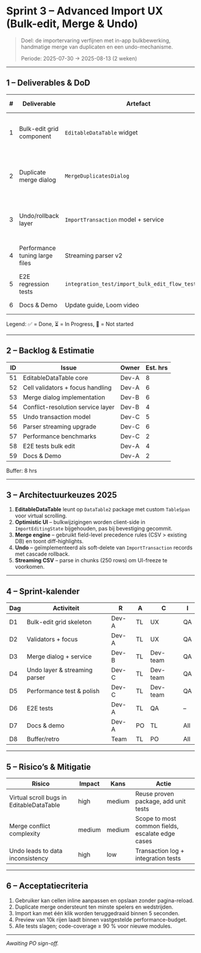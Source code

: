 # Sprint 3 – Advanced Import UX (Bulk-edit, Merge & Undo)

> Doel: de import­ervaring verfijnen met in-app bulkbewerking, handmatige merge van duplicaten en een undo-mechanisme.
>
> Periode: 2025-07-30 → 2025-08-13 (2 weken)

---

## 1 – Deliverables & DoD

| # | Deliverable | Artefact | DoD criteria |
|---:|-------------|----------|--------------|
| 1 | Bulk-edit grid component | `EditableDataTable` widget | Inline-validatie, keyboard-nav, 100 % a11y |
| 2 | Duplicate merge dialog | `MergeDuplicatesDialog` | Allows field-level choose; saves merged entity |
| 3 | Undo/rollback layer | `ImportTransaction` model + service | Single-action undo ≤ 5 s after import |
| 4 | Performance tuning large files | Streaming parser v2 | Preview 10k rows < 3 s on M1 Mac |
| 5 | E2E regression tests | `integration_test/import_bulk_edit_flow_test.dart` | CI green, coverage ≥ 90 % |
| 6 | Docs & Demo | Update guide, Loom video | Published & shared |

Legend: ✅ = Done, ⏳ = In Progress, 🔲 = Not started

---

## 2 – Backlog & Estimatie

| ID | Issue | Owner | Est. hrs |
|----|-------|-------|---------|
| 51 | EditableDataTable core | Dev-A | 8 |
| 52 | Cell validators + focus handling | Dev-A | 6 |
| 53 | Merge dialog implementation | Dev-B | 6 |
| 54 | Conflict-resolution service layer | Dev-B | 4 |
| 55 | Undo transaction model | Dev-C | 5 |
| 56 | Parser streaming upgrade | Dev-C | 6 |
| 57 | Performance benchmarks | Dev-C | 2 |
| 58 | E2E tests bulk edit | Dev-A | 4 |
| 59 | Docs & Demo | Dev-A | 2 |

Buffer: 8 hrs

---

## 3 – Architectuurkeuzes 2025

1. **EditableDataTable** leunt op `DataTable2` package met custom `TableSpan` voor virtual scrolling.
2. **Optimistic UI** – bulkwijzigingen worden client-side in `ImportEditingState` bijgehouden, pas bij bevestiging gecommit.
3. **Merge engine** – gebruikt field-level precedence rules (CSV > existing DB) en toont diff-highlights.
4. **Undo** – geïmplementeerd als soft-delete van `ImportTransaction` records met cascade rollback.
5. **Streaming CSV** – parse in chunks (250 rows) om UI-freeze te voorkomen.

---

## 4 – Sprint-kalender

| Dag | Activiteit | R | A | C | I |
|-----|-----------|---|---|---|---|
| D1 | Bulk-edit grid skeleton | Dev-A | TL | UX | QA |
| D2 | Validators + focus | Dev-A | TL | UX | QA |
| D3 | Merge dialog + service | Dev-B | TL | Dev-team | QA |
| D4 | Undo layer & streaming parser | Dev-C | TL | Dev-team | QA |
| D5 | Performance test & polish | Dev-C | TL | Dev-team | QA |
| D6 | E2E tests | Dev-A | TL | QA | – |
| D7 | Docs & demo | Dev-A | PO | TL | All |
| D8 | Buffer/retro | Team | TL | PO | All |

---

## 5 – Risico’s & Mitigatie

| Risico | Impact | Kans | Actie |
|--------|--------|------|-------|
| Virtual scroll bugs in EditableDataTable | high | medium | Reuse proven package, add unit tests |
| Merge conflict complexity | medium | medium | Scope to most common fields, escalate edge cases |
| Undo leads to data inconsistency | high | low | Transaction log + integration tests |

---

## 6 – Acceptatiecriteria

1. Gebruiker kan cellen inline aanpassen en opslaan zonder pagina-reload.
2. Duplicate merge ondersteunt ten minste spelers en wedstrijden.
3. Import kan met één klik worden teruggedraaid binnen 5 seconden.
4. Preview van 10k rijen laadt binnen vastgestelde performance-budget.
5. Alle tests slagen; code-coverage ≥ 90 % voor nieuwe modules.

---

*Awaiting PO sign-off.*